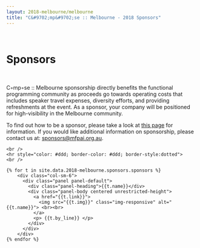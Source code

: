 ```yaml
---
layout: 2018-melbourne/melbourne
title: "C&#9702;mp&#9702;se :: Melbourne - 2018 Sponsors"
---
```


<style type="text/css">
		.panel-default .panel-body.unrestricted-height {
			max-height: none;
		}
</style>

<div class="sep talk melbourne" data-stellar-background-ratio="0.5" style="background-position: 50% -91.5px;"></div>
<br />

<div class="container">

  <h1 class="centered">Sponsors</h1>
  <br />

  <div class="row">
    <div class="col-sm-offset-2 col-sm-8">
      <p>
        C&#9702;mp&#9702;se :: Melbourne sponsorship directly benefits the functional programming community as
        proceeds go towards operating costs that includes speaker travel expenses,
        diversity efforts, and providing refreshments at the event. As a sponsor, your
        company will be positioned for high-visibility in the Melbourne community.
      </p>
      <p>
        To find out how to be a sponsor, please take a look at
        <a href="/2018-melbourne/sponsorship-prospectus/">this page</a>
        for information. If you would like additional information on sponsorship,
        please contact us at: <a href="sponsors@mfpai.org.au">sponsors@mfpai.org.au</a>.
      </p>
      <!-- <h3> More details coming soon... </h3> -->
    </div>
  </div>
  <div class="row">

    <br />
    <hr style="color: #ddd; border-color: #ddd; border-style:dotted">
    <br />

    {% for t in site.data.2018-melbourne.sponsors.sponsors %}
        <div class="col-sm-6">
          <div class="panel panel-default">
            <div class="panel-heading">{{t.name}}</div>
            <div class="panel-body centered unrestricted-height">
              <a href="{{t.link}}">
                <img src="{{t.img}}" class="img-responsive" alt="{{t.name}}"> <br><br>
              </a>
              <p> {{t.by_line}} </p>
            </div>
          </div>
        </div>
    {% endfor %}
  </div>
</div>
